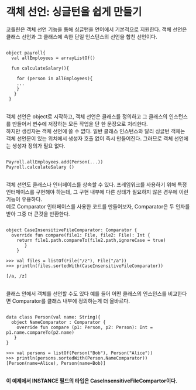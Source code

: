 # 객체 선언: 싱글턴을 쉽게 만들기

코틀린은 객체 선언 기능을 통해 싱글턴을 언어에서 기본적으로 지원한다. 객체 선언은 클래스 선언과 그 클래스에 속한 단일 인스턴스의 선언을 합친 선언이다.

<pre>
<code>
object payroll{
  val allEmployees = arrayListOf<Person>()
  
  fun calculateSalary(){
  
    for (person in allEmployees){
    ...
    }
   }
 }
</code>
</pre>

객체 선언은 object로 시작하고, 객체 선언은 클래스를 정의하고 그 클래스의 인스턴스를 만들어서 변수에 저장하는 모든 작업을 단 한 문장으로 처리한다.   
하지만 생성자는 객체 선언에 쓸 수 없다. 일반 클래스 인스턴스와 달리 싱글턴 객체는 객체 선언문이 있는 위치에서 생성자 호출 없이 즉시 만들어진다.
그러므로 객체 선언에는 생성자 정의가 필요 없다.   

<pre>
<code>
Payroll.allEmployees.add(Person(...))
Payroll.calculateSalary ()
</code>
</pre>

객체 선언도 클래스나 인터페이스를 상속할 수 있다. 프레임워크를 사용하기 위해 특정 인터페이스를 구현해야 하는데, 그 구현 내부에 다른 상태가 필요하지 않은 경우에 이런 기능이 유용하다.   
예로 Comparator 인터페이스를 사용한 코드를 만들어보자, Comparator은 두 인자를 받아 그중 더 큰것을 반환한다.

<pre>
<code>
object CaseInsensitiveFileComparator: Comparator<File> {
  override fun compare(file1: File, file2: File): Int {
    return file1.path.compareTo(file2.path,ignoreCase = true)
       }
    }
 
>>> val files = listOf(File("/z"), File("/a"))
>>> println(files.sortedWith(CaseInsensitiveFileComparator))

[/a, /z]
</code>
</pre>

클래스 안에서 객체를 선언할 수도 있다 예를 들어 어떤 클래스의 인스턴스를 비교한다면 Comparator를 클래스 내부에 정의하는게 더 올바르다.

<pre>
<code>
data class Person(val name: String){
  object NameComparator : Comparator<Person> {
    override fun compare (p1: Person, p2: Person): Int = p1.name.compareTo(p2.name)
   }
}

>>> val persons = listOf(Person("Bob"), Person("Alice"))
>>> println(persons.sortedWith(Person.NameComparator))
[Person(name=Alice), Person(name=Bob)]
</code>
</pre>

**이 예제에서 INSTANCE 필드의 타입은 CaseInsensitiveFileCompartor이다.**

